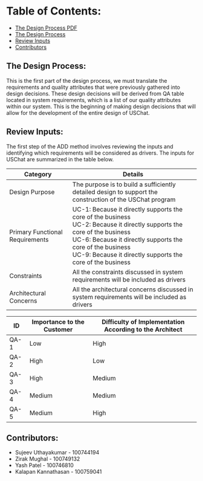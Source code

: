 # Table of Contents:
- [The Design Process PDF](https://github.com/Sujeev-Uthayakumar/sofe3650-final-project/blob/master/Design%20Process/Project%20Deliverable%203%20-%20Design%20Process.pdf)
- [The Design Process](#The-Design-Process)
- [Review Inputs](#Review-Inputs)
- [Contributors](#Contributors)

## The Design Process:
This is the first part of the design process, we must translate the requirements and quality attributes that were previously gathered into design decisions. These design decisions will be derived from QA table located in system requirements, which is a list of our quality attributes within our system. This is the beginning of making design decisions that will allow for the development of the entire design of USChat.

## Review Inputs:
The first step of the ADD method involves reviewing the inputs and identifying which requirements will be considered as drivers. The inputs for USChat are summarized in the table below.

| Category | Details |
| --- | --- |
| Design Purpose | The purpose is to build a sufficiently detailed design to support the construction of the USChat program |
| Primary Functional Requirements | UC-1: Because it directly supports the core of the business <br/> UC-2: Because it directly supports the core of the business <br/> UC-6: Because it directly supports the core of the business <br/> UC-9: Because it directly supports the core of the business |
| Constraints | All the constraints discussed in system requirements will be included as drivers |
| Architectural Concerns | All the architectural concerns discussed in system requirements will be included as drivers |

| ID | Importance to the Customer | Difficulty of Implementation According to the Architect |
| --- | --- | --- |
| QA-1 | Low | High |
| QA-2 | High | Low |
| QA-3 | High | Medium |
| QA-4 | Medium | Medium |
| QA-5 | Medium | High |

## Contributors:
* Sujeev Uthayakumar - 100744194
* Zirak Mughal - 100749132
* Yash Patel - 100746810
* Kalapan Kannathasan - 100759041
